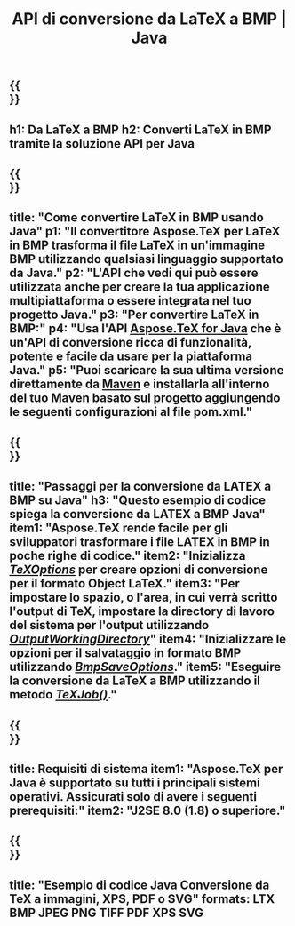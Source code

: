 ﻿---
translation: true
template: /_templates/_conversion-child-java.md
title: API di conversione da LaTeX a BMP | Java
description: Funzionalità di conversione da LaTeX a BMP. Integra questa libreria Java on-premise nel tuo progetto o usa applicazioni multipiattaforma per convertire LaTeX in BMP.
keywords: latex a bmp api java, latex2bmp integra
url: /java/conversion/latex-to-bmp/
family: tex
platformtag: java
feature: conversion
informat: LATEX
outformat: BMP
otherformats: XPS JPEG PDF TIFF
---

{{<section banner>}}
---
h1: Da LaTeX a BMP
h2: Converti LaTeX in BMP tramite la soluzione API per Java
---

{{<section overview>}}
---
title: "Come convertire LaTeX in BMP usando Java"
p1: "Il convertitore Aspose.TeX per LaTeX in BMP trasforma il file LaTeX in un'immagine BMP utilizzando qualsiasi linguaggio supportato da Java."
p2: "L'API che vedi qui può essere utilizzata anche per creare la tua applicazione multipiattaforma o essere integrata nel tuo progetto Java."
p3: "Per convertire LaTeX in BMP:"
p4: "Usa l'API [Aspose.TeX for Java](https://products.aspose.com/tex/java) che è un'API di conversione ricca di funzionalità, potente e facile da usare per la piattaforma Java."
p5: "Puoi scaricare la sua ultima versione direttamente da [Maven](https://repository.aspose.com/webapp/#/artifacts/browse/tree/General/repo/com/aspose/aspose-tex) e installarla all'interno del tuo Maven basato sul progetto aggiungendo le seguenti configurazioni al file pom.xml."
---

{{<section feature1>}}
---
title: "Passaggi per la conversione da LATEX a BMP su Java"
h3: "Questo esempio di codice spiega la conversione da LATEX a BMP Java"
item1: "Aspose.TeX rende facile per gli sviluppatori trasformare i file LATEX in BMP in poche righe di codice."
item2: "Inizializza [*TeXOptions*](https://reference.aspose.com/tex/java/com.aspose.tex/TeXOptions) per creare opzioni di conversione per il formato Object LaTeX."
item3: "Per impostare lo spazio, o l'area, in cui verrà scritto l'output di TeX, impostare la directory di lavoro del sistema per l'output utilizzando [*OutputWorkingDirectory*](https://reference.aspose.com/tex/java/com.aspose.tex/TeXOptions#getOutputWorkingDirectory--)"
item4: "Inizializzare le opzioni per il salvataggio in formato BMP utilizzando [*BmpSaveOptions*](https://reference.aspose.com/tex/java/com.aspose.tex.rendering/BmpSaveOptions)."
item5: "Eseguire la conversione da LaTeX a BMP utilizzando il metodo [*TeXJob()*](https://reference.aspose.com/tex/java/com.aspose.tex/TeXJob)."
---

{{<section feature2>}}
---
title: Requisiti di sistema
item1: "Aspose.TeX per Java è supportato su tutti i principali sistemi operativi. Assicurati solo di avere i seguenti prerequisiti:"
item2: "J2SE 8.0 (1.8) o superiore."
---

{{<section widget>}}
---
title: "Esempio di codice Java Conversione da TeX a immagini, XPS, PDF o SVG"
formats: LTX BMP JPEG PNG TIFF PDF XPS SVG
---